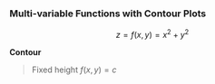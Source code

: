 ### Multi-variable Functions with Contour Plots

$$
    z = f(x,y) = x^2 + y^2
$$

**Contour**
> Fixed height $f(x,y) = c$